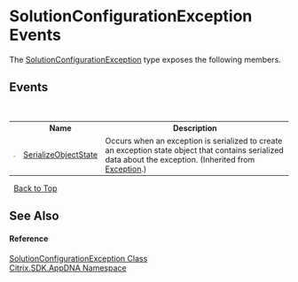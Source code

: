 # SolutionConfigurationException Events
 

The <a href="T_Citrix_SDK_AppDNA_SolutionConfigurationException">SolutionConfigurationException</a> type exposes the following members.


## Events
&nbsp;<table><tr><th></th><th>Name</th><th>Description</th></tr><tr><td>![Protected event](media/protevent.gif "Protected event")</td><td><a href="http://msdn2.microsoft.com/en-us/library/ee332915" target="_blank">SerializeObjectState</a></td><td>
Occurs when an exception is serialized to create an exception state object that contains serialized data about the exception.
 (Inherited from <a href="http://msdn2.microsoft.com/en-us/library/c18k6c59" target="_blank">Exception</a>.)</td></tr></table>&nbsp;
<a href="#solutionconfigurationexception-events">Back to Top</a>

## See Also


#### Reference
<a href="T_Citrix_SDK_AppDNA_SolutionConfigurationException">SolutionConfigurationException Class</a><br /><a href="N_Citrix_SDK_AppDNA">Citrix.SDK.AppDNA Namespace</a><br />